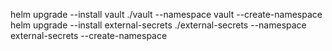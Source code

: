 helm upgrade --install vault ./vault --namespace vault --create-namespace
helm upgrade --install external-secrets ./external-secrets --namespace external-secrets --create-namespace
